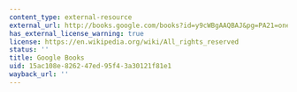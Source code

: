 ```yaml
---
content_type: external-resource
external_url: http://books.google.com/books?id=y9cWBgAAQBAJ&pg=PA21=onepage
has_external_license_warning: true
license: https://en.wikipedia.org/wiki/All_rights_reserved
status: ''
title: Google Books
uid: 15ac108e-8262-47ed-95f4-3a30121f81e1
wayback_url: ''
---
```

